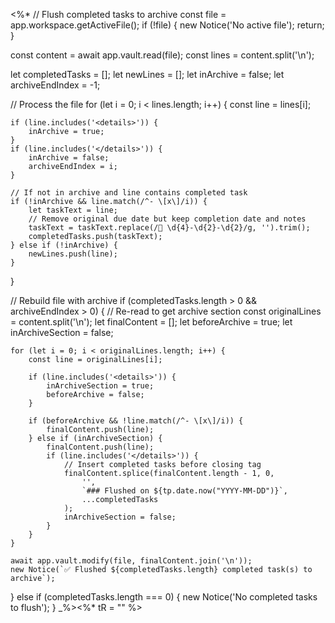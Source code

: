 <%*
// Flush completed tasks to archive
const file = app.workspace.getActiveFile();
if (!file) {
    new Notice('No active file');
    return;
}

const content = await app.vault.read(file);
const lines = content.split('\n');

let completedTasks = [];
let newLines = [];
let inArchive = false;
let archiveEndIndex = -1;

// Process the file
for (let i = 0; i < lines.length; i++) {
    const line = lines[i];
    
    if (line.includes('<details>')) {
        inArchive = true;
    }
    if (line.includes('</details>')) {
        inArchive = false;
        archiveEndIndex = i;
    }
    
    // If not in archive and line contains completed task
    if (!inArchive && line.match(/^- \[x\]/i)) {
        let taskText = line;
        // Remove original due date but keep completion date and notes
        taskText = taskText.replace(/📅 \d{4}-\d{2}-\d{2}/g, '').trim();
        completedTasks.push(taskText);
    } else if (!inArchive) {
        newLines.push(line);
    }
}

// Rebuild file with archive
if (completedTasks.length > 0 && archiveEndIndex > 0) {
    // Re-read to get archive section
    const originalLines = content.split('\n');
    let finalContent = [];
    let beforeArchive = true;
    let inArchiveSection = false;
    
    for (let i = 0; i < originalLines.length; i++) {
        const line = originalLines[i];
        
        if (line.includes('<details>')) {
            inArchiveSection = true;
            beforeArchive = false;
        }
        
        if (beforeArchive && !line.match(/^- \[x\]/i)) {
            finalContent.push(line);
        } else if (inArchiveSection) {
            finalContent.push(line);
            if (line.includes('</details>')) {
                // Insert completed tasks before closing tag
                finalContent.splice(finalContent.length - 1, 0, 
                    '',
                    `### Flushed on ${tp.date.now("YYYY-MM-DD")}`,
                    ...completedTasks
                );
                inArchiveSection = false;
            }
        }
    }
    
    await app.vault.modify(file, finalContent.join('\n'));
    new Notice(`✅ Flushed ${completedTasks.length} completed task(s) to archive`);
} else if (completedTasks.length === 0) {
    new Notice('No completed tasks to flush');
}
_%><%* tR = "" %>